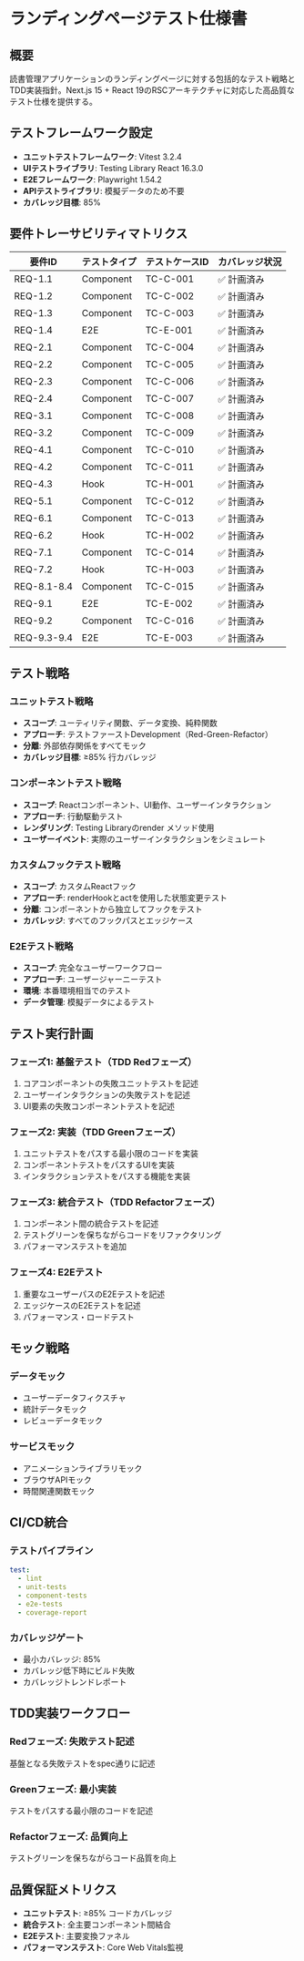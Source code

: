 # ランディングページテスト仕様書

## 概要

読書管理アプリケーションのランディングページに対する包括的なテスト戦略とTDD実装指針。Next.js 15 + React 19のRSCアーキテクチャに対応した高品質なテスト仕様を提供する。

## テストフレームワーク設定

- **ユニットテストフレームワーク**: Vitest 3.2.4
- **UIテストライブラリ**: Testing Library React 16.3.0
- **E2Eフレームワーク**: Playwright 1.54.2
- **APIテストライブラリ**: 模擬データのため不要
- **カバレッジ目標**: 85%

## 要件トレーサビリティマトリクス

| 要件ID | テストタイプ | テストケースID | カバレッジ状況 |
|--------|-------------|---------------|---------------|
| REQ-1.1 | Component | TC-C-001 | ✅ 計画済み |
| REQ-1.2 | Component | TC-C-002 | ✅ 計画済み |
| REQ-1.3 | Component | TC-C-003 | ✅ 計画済み |
| REQ-1.4 | E2E | TC-E-001 | ✅ 計画済み |
| REQ-2.1 | Component | TC-C-004 | ✅ 計画済み |
| REQ-2.2 | Component | TC-C-005 | ✅ 計画済み |
| REQ-2.3 | Component | TC-C-006 | ✅ 計画済み |
| REQ-2.4 | Component | TC-C-007 | ✅ 計画済み |
| REQ-3.1 | Component | TC-C-008 | ✅ 計画済み |
| REQ-3.2 | Component | TC-C-009 | ✅ 計画済み |
| REQ-4.1 | Component | TC-C-010 | ✅ 計画済み |
| REQ-4.2 | Component | TC-C-011 | ✅ 計画済み |
| REQ-4.3 | Hook | TC-H-001 | ✅ 計画済み |
| REQ-5.1 | Component | TC-C-012 | ✅ 計画済み |
| REQ-6.1 | Component | TC-C-013 | ✅ 計画済み |
| REQ-6.2 | Hook | TC-H-002 | ✅ 計画済み |
| REQ-7.1 | Component | TC-C-014 | ✅ 計画済み |
| REQ-7.2 | Hook | TC-H-003 | ✅ 計画済み |
| REQ-8.1-8.4 | Component | TC-C-015 | ✅ 計画済み |
| REQ-9.1 | E2E | TC-E-002 | ✅ 計画済み |
| REQ-9.2 | Component | TC-C-016 | ✅ 計画済み |
| REQ-9.3-9.4 | E2E | TC-E-003 | ✅ 計画済み |

## テスト戦略

### ユニットテスト戦略
- **スコープ**: ユーティリティ関数、データ変換、純粋関数
- **アプローチ**: テストファーストDevelopment（Red-Green-Refactor）
- **分離**: 外部依存関係をすべてモック
- **カバレッジ目標**: ≥85% 行カバレッジ

### コンポーネントテスト戦略
- **スコープ**: Reactコンポーネント、UI動作、ユーザーインタラクション
- **アプローチ**: 行動駆動テスト
- **レンダリング**: Testing Libraryのrender メソッド使用
- **ユーザーイベント**: 実際のユーザーインタラクションをシミュレート

### カスタムフックテスト戦略
- **スコープ**: カスタムReactフック
- **アプローチ**: renderHookとactを使用した状態変更テスト
- **分離**: コンポーネントから独立してフックをテスト
- **カバレッジ**: すべてのフックパスとエッジケース

### E2Eテスト戦略
- **スコープ**: 完全なユーザーワークフロー
- **アプローチ**: ユーザージャーニーテスト
- **環境**: 本番環境相当でのテスト
- **データ管理**: 模擬データによるテスト

## テスト実行計画

### フェーズ1: 基盤テスト（TDD Redフェーズ）
1. コアコンポーネントの失敗ユニットテストを記述
2. ユーザーインタラクションの失敗テストを記述
3. UI要素の失敗コンポーネントテストを記述

### フェーズ2: 実装（TDD Greenフェーズ）
1. ユニットテストをパスする最小限のコードを実装
2. コンポーネントテストをパスするUIを実装
3. インタラクションテストをパスする機能を実装

### フェーズ3: 統合テスト（TDD Refactorフェーズ）
1. コンポーネント間の統合テストを記述
2. テストグリーンを保ちながらコードをリファクタリング
3. パフォーマンステストを追加

### フェーズ4: E2Eテスト
1. 重要なユーザーパスのE2Eテストを記述
2. エッジケースのE2Eテストを記述
3. パフォーマンス・ロードテスト

## モック戦略

### データモック
- ユーザーデータフィクスチャ
- 統計データモック
- レビューデータモック

### サービスモック
- アニメーションライブラリモック
- ブラウザAPIモック
- 時間関連関数モック

## CI/CD統合

### テストパイプライン
```yaml
test:
  - lint
  - unit-tests
  - component-tests
  - e2e-tests
  - coverage-report
```

### カバレッジゲート
- 最小カバレッジ: 85%
- カバレッジ低下時にビルド失敗
- カバレッジトレンドレポート

## TDD実装ワークフロー

### Redフェーズ: 失敗テスト記述
基盤となる失敗テストをspec通りに記述

### Greenフェーズ: 最小実装
テストをパスする最小限のコードを記述

### Refactorフェーズ: 品質向上
テストグリーンを保ちながらコード品質を向上

## 品質保証メトリクス

- **ユニットテスト**: ≥85% コードカバレッジ
- **統合テスト**: 全主要コンポーネント間結合
- **E2Eテスト**: 主要変換ファネル
- **パフォーマンステスト**: Core Web Vitals監視